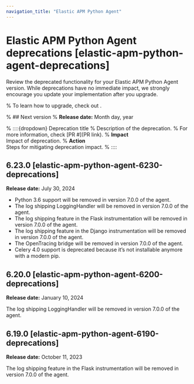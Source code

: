 ```yaml
---
navigation_title: "Elastic APM Python Agent"
---
```


# Elastic APM Python Agent deprecations [elastic-apm-python-agent-deprecations]
Review the deprecated functionality for your Elastic APM Python Agent version. While deprecations have no immediate impact, we strongly encourage you update your implementation after you upgrade.

% To learn how to upgrade, check out <upgrade docs>.

% ## Next version
% **Release date:** Month day, year

% ::::{dropdown} Deprecation title
% Description of the deprecation.
% For more information, check [PR #](PR link).
% **Impact**<br> Impact of deprecation.
% **Action**<br> Steps for mitigating deprecation impact.
% ::::

## 6.23.0 [elastic-apm-python-agent-6230-deprecations]
**Release date:** July 30, 2024

* Python 3.6 support will be removed in version 7.0.0 of the agent.
* The log shipping LoggingHandler will be removed in version 7.0.0 of the agent.
* The log shipping feature in the Flask instrumentation will be removed in version 7.0.0 of the agent.
* The log shipping feature in the Django instrumentation will be removed in version 7.0.0 of the agent.
* The OpenTracing bridge will be removed in version 7.0.0 of the agent.
* Celery 4.0 support is deprecated because it’s not installable anymore with a modern pip.

## 6.20.0 [elastic-apm-python-agent-6200-deprecations]
**Release date:** January 10, 2024

The log shipping LoggingHandler will be removed in version 7.0.0 of the agent.

## 6.19.0 [elastic-apm-python-agent-6190-deprecations]
**Release date:** October 11, 2023

The log shipping feature in the Flask instrumentation will be removed in version 7.0.0 of the agent.
